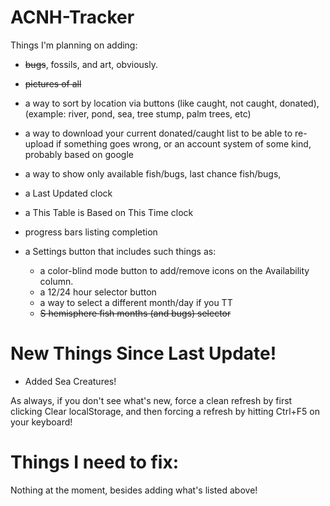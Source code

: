 # ACNH-Tracker

Things I'm planning on adding: 
- ~~bugs~~, fossils, and art, obviously. 
- ~~pictures of all~~
- a way to sort by location via buttons (like caught, not caught, donated), (example: river, pond, sea, tree stump, palm trees, etc)
- a way to download your current donated/caught list to be able to re-upload if something goes wrong, or an account system of some kind, probably based on google
- a way to show only available fish/bugs, last chance fish/bugs, 
- a Last Updated clock
- a This Table is Based on This Time clock
- progress bars listing completion

- a Settings button that includes such things as:
  - a color-blind mode button to add/remove icons on the Availability column.
  - a 12/24 hour selector button
  - a way to select a different month/day if you TT
  - ~~S hemisphere fish months (and bugs) selector~~

# New Things Since Last Update!

- Added Sea Creatures!
  
As always, if you don't see what's new, force a clean refresh by first clicking Clear localStorage, and then forcing a refresh by hitting Ctrl+F5 on your keyboard! 

# Things I need to fix: 

Nothing at the moment, besides adding what's listed above!
